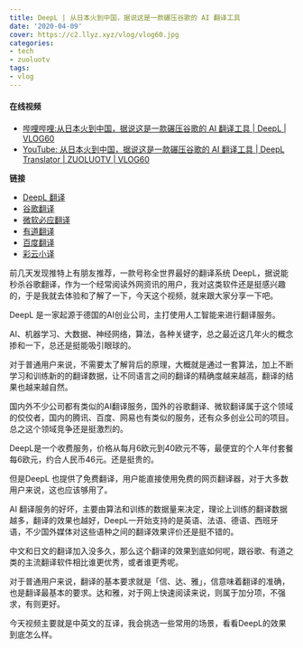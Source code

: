 ```yaml
---
title: DeepL | 从日本火到中国，据说这是一款碾压谷歌的 AI 翻译工具
date: '2020-04-09'
cover: https://c2.llyz.xyz/vlog/vlog60.jpg
categories:
- tech
- zuoluotv
tags:
- vlog
---
```


#### 在线视频

- [哔哩哔哩:从日本火到中国，据说这是一款碾压谷歌的 AI 翻译工具 | DeepL | VLOG60](https://www.bilibili.com/video/BV17C4y1s7Xt)
- [YouTube: 从日本火到中国，据说这是一款碾压谷歌的 AI 翻译工具 | DeepL Translator | ZUOLUOTV | VLOG60](https://www.youtube.com/watch?v=Cg_an934Unc)

**链接**

- [DeepL 翻译](https://www.deepl.com/)
- [谷歌翻译](https://translate.google.com/?hl=zh-CN)
- [微软必应翻译](https://www.bing.com/translator)
- [有道翻译](https://fanyi.youdao.com/)
- [百度翻译](https://fanyi.baidu.com/)
- [彩云小译](https://fanyi.caiyunapp.com/#/)

前几天发现推特上有朋友推荐，一款号称全世界最好的翻译系统 DeepL，据说能秒杀谷歌翻译，作为一个经常阅读外网资讯的用户，我对这类软件还是挺感兴趣的，于是我就去体验和了解了一下，今天这个视频，就来跟大家分享一下吧。  

DeepL 是一家起源于德国的AI创业公司，主打使用人工智能来进行翻译服务。

AI、机器学习、大数据、神经网络，算法，各种关键字，总之最近这几年火的概念掺和一下，总还是挺能吸引眼球的。

对于普通用户来说，不需要太了解背后的原理，大概就是通过一套算法，加上不断学习和训练新的的翻译数据，让不同语言之间的翻译的精确度越来越高，翻译的结果也越来越自然。  

国内外不少公司都有类似的AI翻译服务，国外的谷歌翻译、微软翻译属于这个领域的佼佼者，国内的腾讯、百度、网易也有类似的服务，还有众多创业公司的项目。总之这个领域竞争还是挺激烈的。

DeepL是一个收费服务，价格从每月6欧元到40欧元不等，最便宜的个人年付套餐每6欧元，约合人民币46元。还是挺贵的。

但是DeepL 也提供了免费翻译，用户能直接使用免费的网页翻译器，对于大多数用户来说，这也应该够用了。

AI 翻译服务的好坏，主要由算法和训练的数据量来决定，理论上训练的翻译数据越多，翻译的效果也越好，DeepL一开始支持的是英语、法语、德语、西班牙语，不少国外媒体对这些语种之间的翻译效果评价还是挺不错的。

中文和日文的翻译加入没多久，那么这个翻译的效果到底如何呢，跟谷歌、有道之类的主流翻译软件相比谁更优秀，或者谁更秀呢。

对于普通用户来说，翻译的基本要求就是「信、达、雅」，信意味着翻译的准确，也是翻译最基本的要求。达和雅，对于网上快速阅读来说，则属于加分项，不强求，有则更好。

今天视频主要就是中英文的互译，我会挑选一些常用的场景，看看DeepL的效果到底怎么样。
